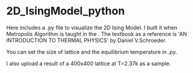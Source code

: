 # 2D_IsingModel_python
Here includes a .py file to visualize the 2D Ising Model.
I built it when Metropolis Algorithm is taught in the  <Thermal Physics>.
The textbook as a reference is 'AN INTRODUCTION TO THERMAL PHYSICS' by Daniel V.Schroeder.

You can set the size of lattice and the equilibrium temperature in .py.

I also upload a result of a 400x400 lattice at T=2.37k as a sample.